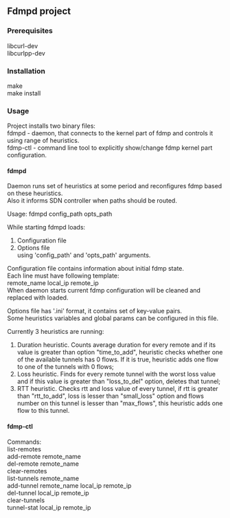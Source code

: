 ## Fdmpd project

### Prerequisites
libcurl-dev  
libcurlpp-dev  

### Installation
make  
make install  

### Usage
Project installs two binary files:  
fdmpd - daemon, that connects to the kernel part of fdmp and 
controls it using range of heuristics.  
fdmp-ctl - command line tool to explicitly show/change fdmp 
kernel part configuration.  

#### fdmpd
Daemon runs set of heuristics at some period and reconfigures fdmp based on these heuristics.  
Also it informs SDN controller when paths should be routed.  

Usage: fdmpd config_path opts_path  

While starting fdmpd loads:  
1) Configuration file  
2) Options file  
using 'config_path' and 'opts_path' arguments.  

Configuration file contains information about initial fdmp state.  
Each line must have following template:  
remote_name local_ip remote_ip  
When daemon starts current fdmp configuration will be cleaned and replaced with loaded.  

Options file has '.ini' format, it contains set of key-value pairs.  
Some heuristics variables and global params can be configured in this file.

Currently 3 heuristics are running:  
1) Duration heuristic. Counts average duration for every remote and if its value is greater than
option "time_to_add", heuristic checks whether one of the available tunnels has 0 flows. If it 
is true, heuristic adds one flow to one of the tunnels with 0 flows;  
2) Loss heuristic. Finds for every remote tunnel with the worst loss value and if this value is 
greater than "loss_to_del" option, deletes that tunnel;  
3) RTT heuristic. Checks rtt and loss value of every tunnel, if rtt is greater than "rtt_to_add",
loss is lesser than "small_loss" option and flows number on this tunnel is lesser than "max_flows",
this heuristic adds one flow to this tunnel.    

#### fdmp-ctl
Commands:  
list-remotes  
add-remote remote_name  
del-remote remote_name  
clear-remotes  
list-tunnels remote_name  
add-tunnel remote_name local_ip remote_ip  
del-tunnel local_ip remote_ip  
clear-tunnels  
tunnel-stat local_ip remote_ip  